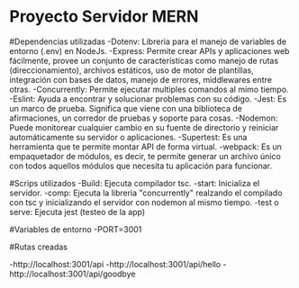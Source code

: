 # Proyecto Servidor MERN

#Dependencias utilizadas
-Dotenv: Libreria para el manejo de variables de entorno (.env) en NodeJs.
-Express: Permite crear APIs y aplicaciones web fácilmente, provee un conjunto de características como manejo de rutas (direccionamiento), archivos estáticos, uso de motor de plantillas, integración con bases de datos, manejo de errores, middlewares entre otras.
-Concurrently: Permite ejecutar multiples comandos al mimo tiempo.
-Eslint: Ayuda a encontrar y solucionar problemas con su código.
-Jest:  Es un marco de prueba. Significa que viene con una biblioteca de afirmaciones, un corredor de pruebas y soporte para cosas.
-Nodemon: Puede monitorear cualquier cambio en su fuente de directorio y reiniciar automáticamente su servidor o aplicaciones.
-Supertest: Es una herramienta que te permite montar API de forma virtual.
-webpack: Es un empaquetador de módulos, es decir, te permite generar un archivo único con todos aquellos módulos que necesita tu aplicación para funcionar.

#Scrips utilizados
-Build: Ejecuta compilador tsc.
-start: Inicializa el servidor.
-comp: Ejecuta la libreria "concurrently" realzando el compilado con tsc y inicializando el servidor con nodemon al mismo tiempo.
-test o serve: Ejecuta jest (testeo de la app)

#Variables de entorno
-PORT=3001

#Rutas creadas

-http://localhost:3001/api
-http://localhost:3001/api/hello
-http://localhost:3001/api/goodbye
